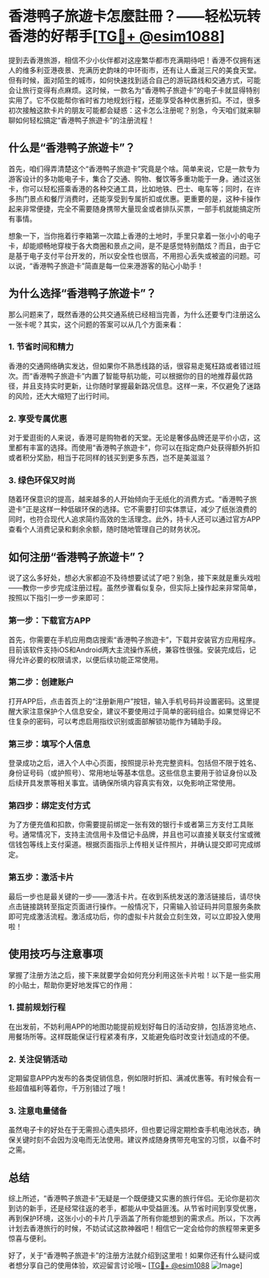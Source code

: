 # 香港鸭子旅遊卡怎麼註冊？——轻松玩转香港的好帮手[[TG💪+ @esim1088](https://t.me/s/esim1088)]

提到去香港旅游，相信不少小伙伴都对这座繁华都市充满期待吧！香港不仅拥有迷人的维多利亚港夜景、充满历史韵味的中环街市，还有让人垂涎三尺的美食天堂。但有时候，面对陌生的城市，如何快速找到适合自己的游玩路线和交通方式，可能会让旅行变得有点麻烦。这时候，一款名为“香港鸭子旅遊卡”的电子卡就显得特别实用了。它不仅能帮你省时省力地规划行程，还能享受各种优惠折扣。不过，很多初次接触这款卡片的朋友可能都会疑惑：这卡怎么注册呢？别急，今天咱们就来聊聊如何轻松搞定“香港鸭子旅遊卡”的注册流程！

## 什么是“香港鸭子旅遊卡”？

首先，咱们得弄清楚这个“香港鸭子旅遊卡”究竟是个啥。简单来说，它是一款专为游客设计的多功能电子卡，集合了交通、购物、餐饮等多重功能于一身。通过这张卡，你可以轻松搭乘香港的各种交通工具，比如地铁、巴士、电车等；同时，在许多热门景点和餐厅消费时，还能享受到专属折扣或优惠。更重要的是，这种卡操作起来非常便捷，完全不需要随身携带大量现金或者排队买票，一部手机就能搞定所有事情。

想象一下，当你拖着行李箱第一次踏上香港的土地时，手里只拿着一张小小的电子卡，却能顺畅地穿梭于各大商圈和景点之间，是不是感觉特别酷炫？而且，由于它是基于电子支付平台开发的，所以安全性也很高，不用担心丢失或被盗的问题。可以说，“香港鸭子旅遊卡”简直是每一位来港游客的贴心小助手！

## 为什么选择“香港鸭子旅遊卡”？

那么问题来了，既然香港的公共交通系统已经相当完善，为什么还要专门注册这么一张卡呢？其实，这个问题的答案可以从几个方面来看：

### 1. **节省时间和精力**
   香港的交通网络确实发达，但如果你不熟悉线路的话，很容易走冤枉路或者错过班次。而“香港鸭子旅遊卡”内置了智能导航功能，可以根据你的目的地推荐最优路径，并且支持实时更新，让你随时掌握最新路况信息。这样一来，不仅避免了迷路的风险，还大大缩短了出行时间。

### 2. **享受专属优惠**
   对于爱逛街的人来说，香港可是购物者的天堂。无论是奢侈品牌还是平价小店，这里都有丰富的选择。而使用“香港鸭子旅遊卡”，你可以在指定商户处获得额外折扣或者积分奖励，相当于花同样的钱买到更多东西，岂不是美滋滋？

### 3. **绿色环保又时尚**
   随着环保意识的提高，越来越多的人开始倾向于无纸化的消费方式。“香港鸭子旅遊卡”正是这样一种低碳环保的选择。它不需要打印实体票证，减少了纸张浪费的同时，也符合现代人追求简约高效的生活理念。此外，持卡人还可以通过官方APP查看个人消费记录和剩余余额，随时随地管理自己的财务状况。

## 如何注册“香港鸭子旅遊卡”？

说了这么多好处，想必大家都迫不及待想要试试了吧？别急，接下来就是重头戏啦——教你一步步完成注册过程。虽然步骤看似复杂，但实际上操作起来非常简单，按照以下指引一步一步来即可：

### 第一步：下载官方APP
首先，你需要在手机应用商店搜索“香港鸭子旅遊卡”，下载并安装官方应用程序。目前该软件支持iOS和Android两大主流操作系统，兼容性很强。安装完成后，记得允许必要的权限请求，以便后续功能正常使用。

### 第二步：创建账户
打开APP后，点击首页上的“注册新用户”按钮，输入手机号码并设置密码。这里提醒大家注意保护个人信息安全，建议不要使用过于简单的密码组合。如果觉得记不住复杂的密码，可以考虑启用指纹识别或面部解锁功能作为辅助手段。

### 第三步：填写个人信息
登录成功之后，进入个人中心页面，按照提示补充完整资料。包括但不限于姓名、身份证号码（或护照号）、常用地址等基本信息。这些信息主要用于验证身份以及后续开具发票等相关事宜。请确保所填内容真实有效，以免影响正常使用。

### 第四步：绑定支付方式
为了方便充值和扣款，你需要提前绑定一张有效的银行卡或者第三方支付工具账号。通常情况下，支持主流信用卡及借记卡品牌，并且也可以直接关联支付宝或微信钱包等线上支付渠道。根据页面指示上传相关证件照片，并确认提交即可完成绑定。

### 第五步：激活卡片
最后一步也是最关键的一步——激活卡片。在收到系统发送的激活链接后，请尽快点击链接跳转至指定页面进行操作。一般情况下，只需输入验证码并同意服务条款即可完成激活流程。激活成功后，你的虚拟卡片就会立刻生效，可以立即投入使用啦！

## 使用技巧与注意事项

掌握了注册方法之后，接下来就要学会如何充分利用这张卡片啦！以下是一些实用的小贴士，帮助你更好地发挥它的作用：

### 1. 提前规划行程
在出发前，不妨利用APP的地图功能提前规划好每日的活动安排，包括游览地点、用餐场所等。这样既能保证行程紧凑有序，又能避免临时改变计划造成的不便。

### 2. 关注促销活动
定期留意APP内发布的各类促销信息，例如限时折扣、满减优惠等。有时候会有一些超值福利等着你，千万别错过了哦！

### 3. 注意电量储备
虽然电子卡的好处在于无需担心遗失损坏，但也要记得定期检查手机电池状态，确保关键时刻不会因为没电而无法使用。建议养成随身携带充电宝的习惯，以备不时之需。

## 总结

综上所述，“香港鸭子旅遊卡”无疑是一个既便捷又实惠的旅行伴侣。无论你是初次到访的新手，还是经常往返的老手，都能从中受益匪浅。从节省时间到享受优惠，再到保护环境，这张小小的卡片几乎涵盖了所有你能想到的需求点。所以，下次再计划去香港旅行的时候，不妨试试这款神器吧！相信它一定会给你的旅程带来更多惊喜与便利。

好了，关于“香港鸭子旅遊卡”的注册方法就介绍到这里啦！如果你还有什么疑问或者想分享自己的使用体验，欢迎留言讨论哦~ [[TG💪+ @esim1088](https://t.me/s/esim1088) ![Image](https://i.postimg.cc/4NQfJmqS/Snipaste-2025-05-13-00-14-12.png)]